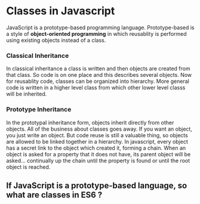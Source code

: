 # Classes in Javascript
JavaScript is a prototype-based programming language. Prototype-based is a style of **object-oriented programming** in which reusablity is performed using existing objects instead of a class.

### Classical Inheritance 
In classical inheritance a class is written and then objects are created from that class. So code is on one place and this describes several objects. Now for reusablity code, classes can be organized into hierarchy. More general code is written in a higher level class from which other lower level classs will be inherited.

### Prototype Inheritance 
In the prototypal inheritance form, objects inherit directly from other objects. All of the business about classes goes away. If you want an object, you just write an object. But code reuse is still a valuable thing, so objects are allowed to be linked together in a hierarchy. In javascript, every object has a secret link to the object which created it, forming a chain. When an object is asked for a property that it does not have, its parent object will be asked... continually up the chain until the property is found or until the root object is reached.

## If JavaScript is a prototype-based language, so what are classes in ES6 ?